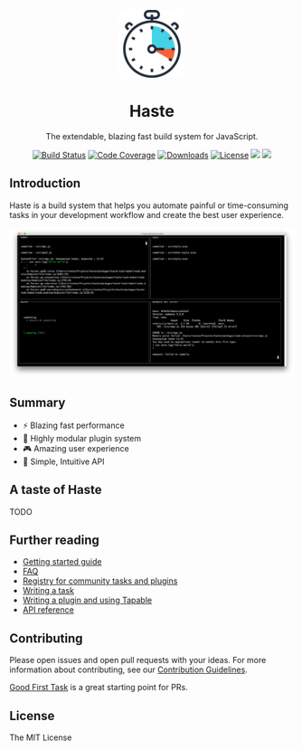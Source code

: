 <p align="center"><img width="120" src="images/logo.png"></p>
<h1 align="center">Haste</h1>
<p align="center">The extendable, blazing fast build system for JavaScript.</p>

<p align="center">
  <a href="https://travis-ci.org/ronami/haste"><img src="https://travis-ci.org/ronami/haste.svg?branch=master" alt="Build Status"></a>
  <a href="https://codecov.io/gh/ronami/haste"><img src="https://codecov.io/gh/ronami/haste/branch/master/graph/badge.svg" alt="Code Coverage"></a>
  <a href="https://www.npmjs.com/package/haste-core"><img src="https://img.shields.io/npm/dm/haste.svg" alt="Downloads"></a>
  <a href="https://ronami.github.io/license"><img src="https://img.shields.io/badge/license-MIT-blue.svg" alt="License"></a>
  <a href=""><img src="https://img.shields.io/david/ronami/haste.svg"></a>
  <a href="CONTRIBUTING.md"><img src="https://img.shields.io/badge/PRs-welcome-brightgreen.svg"></a>
</p>

## Introduction
Haste is a build system that helps you automate painful or time-consuming tasks in your development workflow and create the best user experience.

![Dashboard screenshot](images/dashboard.png)

## Summary
- :zap: Blazing fast performance
- :tada: Highly modular plugin system
- :video_game: Amazing user experience
- :rocket: Simple, Intuitive API

## A taste of Haste
TODO

## Further reading
- [Getting started guide]()
- [FAQ]()
- [Registry for community tasks and plugins]()
- [Writing a task]()
- [Writing a plugin and using Tapable]()
- [API reference]()

## Contributing
Please open issues and open pull requests with your ideas. For more information about contributing, see our [Contribution Guidelines](CONTRIBUTING.md).

[Good First Task](https://github.com/ronami/haste/labels/Good%20First%20Task) is a great starting point for PRs.

## License
The MIT License
